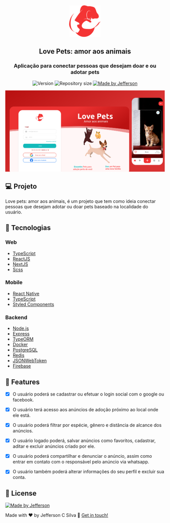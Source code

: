 <h3 align="center">
  <img alt="Lovepets" title="Lovepets" src="frontend/.github/logo.svg" height="100px" width="100px"/>
</h3>

<h2 align="center">
 Love Pets: amor aos animais 
</h2>

<h3 align="center">
  Aplicação para conectar pessoas que desejam doar e ou adotar pets
</h3>

<p align="center">
  <img alt="Version" src="https://img.shields.io/badge/version-1.0-brightgreen">
  <img alt="Repository size" src="https://img.shields.io/github/repo-size/Jefferson00/lovepetswebbeta">
  <a href="https://www.linkedin.com/in/jefferson-c-silva-aa1b7b1a9/">
    <img alt="Made by Jefferson" src="https://img.shields.io/badge/made%20by-Jefferson-blue">
  </a>
</p>

<p align="center">
  <img src=".github/preview.png">
</p>

## 💻 Projeto

Love pets: amor aos animais, é um projeto que tem como ideia conectar pessoas que desejam adotar ou doar pets baseado na localidade do usuário.

## 🚀 Tecnologias

### Web

- [TypeScript](https://www.typescriptlang.org/)
- [ReactJS](https://reactjs.org/)
- [NextJS](https://nextjs.org/)
- [Scss](https://sass-lang.com/)

### Mobile

- [React Native](https://reactnative.dev/)
- [TypeScript](https://www.typescriptlang.org/)
- [Styled Components](https://www.styled-components.com/)

### Backend

- [Node.js](https://nodejs.org/en/)
- [Express](https://expressjs.com/pt-br/)
- [TypeORM](https://typeorm.io/)
- [Docker](https://www.docker.com/)
- [PostgreSQL](https://www.postgresql.org/)
- [Redis](https://redis.io/)
- [JSONWebToken](https://github.com/auth0/node-jsonwebtoken#readme)
- [Firebase](https://firebase.google.com/)

## 🚀 Features

- [x] O usuário poderá se cadastrar ou efetuar o login social com o google ou facebook.

- [x] O usuário terá acesso aos anúncios de adoção próximo ao local onde ele está.

- [x] O usuário poderá filtrar por espécie, gênero e distância de alcance dos anúncios.

- [x] O usuário logado poderá, salvar anúncios como favoritos, cadastrar, aditar e excluir anúncios criado por ele.

- [x] O usuário poderá compartilhar e denunciar o anúncio, assim como entrar em contato com o responsável pelo anúncio via whatsapp.

- [x] O usuário também poderá alterar informações do seu perfil e excluir sua conta.

## 📝 License

<a href="/LICENSE">
    <img alt="Made by Jefferson" src="https://img.shields.io/badge/licence-MIT-blue">
 </a>

Made with ♥ by Jefferson C Silva :wave: [Get in touch!](https://www.linkedin.com/in/jefferson-c-silva)
